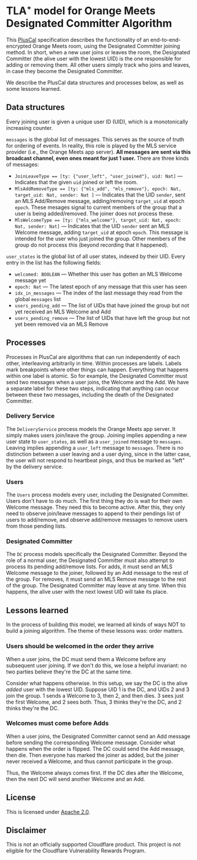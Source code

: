 # TLA⁺ model for Orange Meets Designated Committer Algorithm

This [PlusCal](https://learntla.com/core/index.html) specification describes the functionality of an end-to-end-encrypted Orange Meets room, using the Designated Committer joining method. In short, when a new user joins or leaves the room, the Designated Committer (the alive user with the lowest UID) is the one responsible for adding or removing them. All other users simply track who joins and leaves, in case they become the Designated Committer.

We describe the PlusCal data structures and processes below, as well as some lessons learned.

## Data structures

Every joining user is given a unique user ID (UID), which is a monotonically increasing counter.

`messages` is the global list of messages. This serves as the source of truth for ordering of events. In reality, this role is played by the MLS service provider (i.e., the Orange Meets app server). **All messages are sent via this broadcast channel, even ones meant for just 1 user.** There are three kinds of messages:

* `JoinLeaveType == [ty: {"user_left", "user_joined"}, uid: Nat]` — Indicates that the given `uid` joined or left the room.
* `MlsAddRemoveType == [ty: {"mls_add", "mls_remove"}, epoch: Nat, target_uid: Nat, sender: Nat ]` — Indicates that the UID `sender`, sent an MLS Add/Remove message, adding/removing `target_uid` at epoch `epoch`. These mesages signal to current members of the group that a user is being added/removed. The joiner does not process these.
* `MlsWelcomeType == [ty: {"mls_welcome"}, target_uid: Nat, epoch: Nat, sender: Nat]` — Indicates that the UID `sender` sent an MLS Welcome message, adding `target_uid` at epoch `epoch`. This message is intended for the user who just joined the group. Other members of the group do not process this (beyond recording that it happened).

`user_states` is the global list of all user states, indexed by their UID. Every entry in the list has the following fields:

* `welcomed: BOOLEAN` — Whether this user has gotten an MLS Welcome message yet
* `epoch: Nat` — The latest epoch of any message that this user has seen
* `idx_in_messages` — The index of the last message they read from the global `messages` list
* `users_pending_add` — The list of UIDs that have joined the group but not yet received an MLS Welcome and Add
* `users_pending_remove` — The list of UIDs that have left the group but not yet been removed via an MLS Remove

## Processes

Processes in PlusCal are algorithms that can run independently of each other, interleaving arbitrarily in time. Within processes are labels. Labels mark breakpoints where other things can happen. Everything that happens within one label is atomic. So for example, the Designated Committer must send two messages when a user joins, the Welcome and the Add. We have a separate label for these two steps, indicating that anything can occur between these two messages, including the death of the Designated Committer.

### Delivery Service

The `DeliveryService` process models the Orange Meets app server. It simply makes users join/leave the group. Joining implies appending a new user state to `user_states`, as well as a `user_joined` message to `messages`. Leaving implies appending a `user_left` message to `messages`. There is no distinction between a user leaving and a user dying, since in the latter case, the user will not respond to heartbeat pings, and thus be marked as "left" by the delivery service.

### Users

The `Users` process models every user, including the Designated Committer. Users don't have to do much. The first thing they do is wait for their own Welcome message. They need this to become active. After this, they only need to observe join/leave messages to append to their pendings list of users to add/remove, and observe add/remove messages to remove users from those pending lists.

### Designated Committer

The `DC` process models specifically the Designated Committer. Beyond the role of a normal user, the Designated Committer must also attempt to process its pending add/remove lists. For adds, it must send an MLS Welcome message to the joiner, followed by an Add message to the rest of the group. For removes, it must send an MLS Remove message to the rest of the group. The Designated Committer may leave at any time. When this happens, the alive user with the next lowest UID will take its place.

## Lessons learned

In the process of building this model, we learned all kinds of ways NOT to build a joining algorithm. The theme of these lessons was: order matters.

### Users should be welcomed in the order they arrive

When a user joins, the DC must send them a Welcome before any subsequent user joining. If we don't do this, we lose a helpful invariant: no two parties believe they're the DC at the same time.

Consider what happens otherwise. In this setup, we say the DC is the alive _added_ user with the lowest UID. Suppose UID 1 is the DC, and UIDs 2 and 3 join the group. 1 sends a Welcome to 3, then 2, and then dies. 3 sees just the first Welcome, and 2 sees both. Thus, 3 thinks they're the DC, and 2 thinks they're the DC.

### Welcomes must come before Adds

When a user joins, the Designated Committer cannot send an Add message before sending the corresponding Welcome message. Consider what happens when the order is flipped. The DC could send the Add message, then die. Then everyone has marked the joiner as added, but the joiner never received a Welcome, and thus cannot participate in the group.

Thus, the Welcome always comes first. If the DC dies after the Welcome, then the next DC will send another Welcome and an Add.

## License

This is licensed under [Apache 2.0](LICENSE-APACHE).

## Disclaimer

This is not an officially supported Cloudflare product. This project is not eligible for the Cloudflare Vulnerability Rewards Program.
